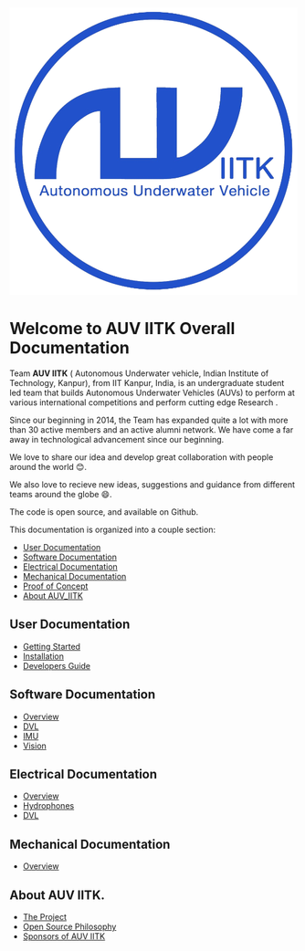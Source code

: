 
[![AUV_IITK Logo](assets/img/logo.png)](http://auv-iitk.github.io/)

# <a name="title"></a> Welcome to AUV IITK Overall Documentation

Team <b>AUV IITK</b> ( Autonomous Underwater vehicle, Indian Institute of Technology, Kanpur), from IIT Kanpur, India, is an undergraduate student led team that builds Autonomous Underwater Vehicles (AUVs) to perform at various international competitions and perform cutting edge Research .

Since our beginning in 2014, the Team has expanded quite a lot with more than 30 active members and an active alumni network. We have come a far away in technological advancement since our beginning.

We love to share our idea and develop great collaboration with people around the world 😊.

We also love to recieve new ideas, suggestions and guidance from different teams around the globe 😄.

The code is open source, and available on Github.
<!-- [![AUV IITK Video](video.mp4)] -->

This documentation is organized into a couple section:

- [User Documentation](#user)
- [Software Documentation](#software)
- [Electrical Documentation](#electrical)
- [Mechanical Documentation](#mechanical)
- [Proof of Concept](#POC)
- [About AUV_IITK](#about)


## User Documentation <a name="user"></a>

- [Getting Started](user/getting_started.md)
- [Installation](user/installation.md)
- [Developers Guide](user/developers_guide.md)
<!-- - [Environment](user/environment.md) -->

<!-- ## Server Documentation <a name="server"></a>

- [Getting started](server/getting_started.md)
- [Installation](server/installation.md)
- [Orchestration](server/orchestrxation.md) -->

## Software Documentation <a name="software"></a>

- [Overview](software/overview.md)
- [DVL](software/dvl.md)
- [IMU](software/imu.md)
- [Vision](software/vision.md)

## Electrical Documentation <a name="electrical"></a>

- [Overview](electrical/overview.md)
- [Hydrophones](electrical/hydrophones.md)
- [DVL](electrical/dvl.md)

## Mechanical Documentation <a name="mechanical"></a>

- [Overview](mechanical/overview.md)


## About AUV IITK. <a name="about"></a>

- [The Project](about/project.md)
- [Open Source Philosophy](about/open_source.md)
- [Sponsors of AUV IITK](about/sponsors.md)
